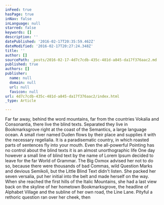 ```yaml
---
inFeed: true
hasPage: true
inNav: false
inLanguage: null
starred: false
keywords: []
description: ''
datePublished: '2016-02-17T20:35:59.462Z'
dateModified: '2016-02-17T20:27:24.348Z'
title: ''
author: []
sourcePath: _posts/2016-02-17-4d7c7cdb-435c-481d-a845-da17f376aac2.md
published: true
authors: []
publisher:
  name: null
  domain: null
  url: null
  favicon: null
url: 4d7c7cdb-435c-481d-a845-da17f376aac2/index.html
_type: Article

---
```

Far far away, behind the word mountains, far from the countries Vokalia and Consonantia, there live the blind texts. Separated they live in Bookmarksgrove right at the coast of the Semantics, a large language ocean. A small river named Duden flows by their place and supplies it with the necessary regelialia. It is a paradisematic country, in which roasted parts of sentences fly into your mouth. Even the all-powerful Pointing has no control about the blind texts it is an almost unorthographic life One day however a small line of blind text by the name of Lorem Ipsum decided to leave for the far World of Grammar. The Big Oxmox advised her not to do so, because there were thousands of bad Commas, wild Question Marks and devious Semikoli, but the Little Blind Text didn't listen. She packed her seven versalia, put her initial into the belt and made herself on the way. When she reached the first hills of the Italic Mountains, she had a last view back on the skyline of her hometown Bookmarksgrove, the headline of Alphabet Village and the subline of her own road, the Line Lane. Pityful a rethoric question ran over her cheek, then